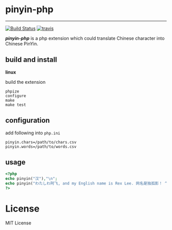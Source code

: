 # pinyin-php #

----------

[![Build Status](https://drone.io/github.com/duguying/pinyin-php/status.png)](https://drone.io/github.com/duguying/pinyin-php/latest) 
[![travis](https://api.travis-ci.org/duguying/pinyin-php.png)](https://travis-ci.org/duguying/pinyin-php)

***pinyin-php*** is a php extension which could translate Chinese character into Chinese PinYin.

## build and install ##
**linux**

build the extension<br>

```shell
phpize
configure
make
make test
```

## configuration
add following into `php.ini`

```
pinyin.chars=/path/to/chars.csv
pinyin.words=/path/to/words.csv
```

## usage

```php
<?php
echo pinyin("汉"),"\n";
echo pinyin("わたしわ阿飞, and my English name is Rex Lee. 网名是独孤影！ ^_^。下面是一段多音分词歧义测试，这个人无伤无臭味。"),"\n";
?>
```

# License #

MIT License


